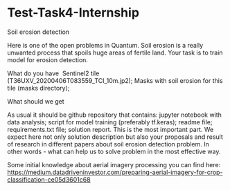 # Test-Task4-Internship

Soil erosion detection

Here is one of the open problems in Quantum. Soil erosion is a really unwanted process that spoils huge areas of fertile land. Your task is to train model for erosion detection.

What do you have 
Sentinel2 tile (T36UXV_20200406T083559_TCI_10m.jp2);
Masks with soil erosion for this tile (masks directory);

What should we get

As usual it should be github repository that contains:
jupyter notebook with data analysis;
script for model training (preferably tf.keras);
readme file;
requirements.txt file;
solution report. This is the most important part. We expect here not only solution description but also your proposals and result of research in different papers about soil erosion detection problem. In other words - what can help us to solve problem in the most effective way.

Some initial knowledge about aerial imagery processing you can find here: https://medium.datadriveninvestor.com/preparing-aerial-imagery-for-crop-classification-ce05d3601c68
